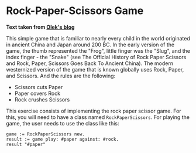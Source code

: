 # Rock-Paper-Scissors Game

__Text taken from [Olek's blog](https://blog.oleks.fr/double-dispatch)__

This simple game that is familiar to nearly every child in the world originated in ancient China and Japan around 200 BC. In the early version of the game, the thumb represented the "Frog", little finger was the "Slug", and the index finger - the "Snake" (see The Official History of Rock Paper Scissors and Rock, Paper, Scissors Goes Back To Ancient China). The modern westernized version of the game that is known globally uses Rock, Paper, and Scissors. And the rules are the following:

- Scissors cuts Paper
- Paper covers Rock
- Rock crushes Scissors

This exercise consists of implementing the rock paper scissor game. For this, you will need to have a class named `RockPaperScissors`. For playing the game, the user needs to use the class like this:

```st
game := RockPaperScissors new.
result := game play: #paper against: #rock.
result "#paper"
```



